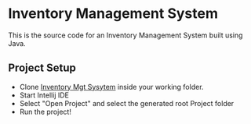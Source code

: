 # Inventory Management System

This is the source code for an Inventory Management System built using Java.

## Project Setup
* Clone [Inventory Mgt Sysytem](https://github.com/TheDancerCodes/inventory-mgt-system) inside your working folder.
* Start Intellij IDE
* Select "Open Project" and select the generated root Project folder
* Run the project!
